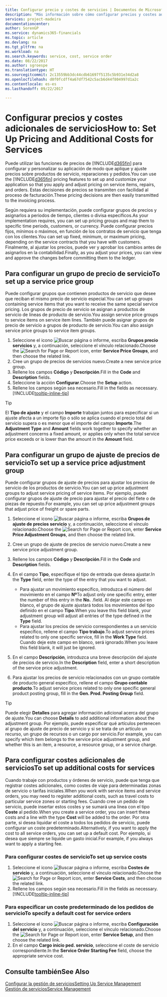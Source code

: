```yaml
---
title: Configurar precio y costes de servicios | Documentos de Microsoft
description: "Más información sobre cómo configurar precios y costes adicionales de servicios."
services: project-madeira
documentationcenter: 
author: SorenGP
ms.service: dynamics365-financials
ms.topic: article
ms.devlang: na
ms.tgt_pltfrm: na
ms.workload: na
ms.search.keywords: service, cost, service order
ms.date: 08/22/2017
ms.author: sgroespe
ms.translationtype: HT
ms.sourcegitcommit: 2c13559bb3dc44cdb61697f5135c5b931e34d2a8
ms.openlocfilehash: d0f0fcdff4a67df7542c5acb6d44f804997d1a2c
ms.contentlocale: es-es
ms.lasthandoff: 09/22/2017

---
```


# <a name="how-to-set-up-pricing-and-additional-costs-for-services"></a><span data-ttu-id="08070-103">Configurar precios y costes adicionales de servicios</span><span class="sxs-lookup"><span data-stu-id="08070-103">How to: Set Up Pricing and Additional Costs for Services</span></span>
<span data-ttu-id="08070-104">Puede utilizar las funciones de precios de [!INCLUDE[d365fin](includes/d365fin_md.md)] para configurar y personalizar su aplicación de modo que aplique y ajuste precios sobre productos de servicio, reparaciones y pedidos.</span><span class="sxs-lookup"><span data-stu-id="08070-104">You can use the [!INCLUDE[d365fin](includes/d365fin_md.md)] pricing features to set up and customize your application so that you apply and adjust pricing on service items, repairs, and orders.</span></span> <span data-ttu-id="08070-105">Estas decisiones de precios se transmiten con facilidad al proceso de facturación.</span><span class="sxs-lookup"><span data-stu-id="08070-105">These pricing decisions are then easily transmitted to the invoicing process.</span></span>  
  
<span data-ttu-id="08070-106">Según requiera su implementación, puede configurar grupos de precios y asignarlos a periodos de tiempo, clientes o divisa específicos.</span><span class="sxs-lookup"><span data-stu-id="08070-106">As your implementation requires, you can set up pricing groups and map them to specific time periods, customers, or currency.</span></span> <span data-ttu-id="08070-107">Puede configurar precios fijos, mínimos o máximos, en función de los contratos de servicio que tenga con los clientes.</span><span class="sxs-lookup"><span data-stu-id="08070-107">You can set up fixed, minimum, or maximum pricing, depending on the service contracts that you have with customers.</span></span> <span data-ttu-id="08070-108">Finalmente, al ajustar los precios, puede ver y aprobar los cambios antes de asignarlos en la contabilidad.</span><span class="sxs-lookup"><span data-stu-id="08070-108">Finally, as you adjust your prices, you can view and approve the changes before committing them to the ledger.</span></span>  

## <a name="to-set-up-a-service-price-group"></a><span data-ttu-id="08070-109">Para configurar un grupo de precio de servicio</span><span class="sxs-lookup"><span data-stu-id="08070-109">To set up a service price group</span></span>
<span data-ttu-id="08070-110">Puede configurar grupos que contienen productos de servicio que desee que reciban el mismo precio de servicio especial.</span><span class="sxs-lookup"><span data-stu-id="08070-110">You can set up groups containing service items that you want to receive the same special service pricing.</span></span> <span data-ttu-id="08070-111">Los grupos de precio de servicio se asignan a productos de servicio de líneas de producto de servicio.</span><span class="sxs-lookup"><span data-stu-id="08070-111">You assign service price groups to service items on service item lines.</span></span> <span data-ttu-id="08070-112">También puede asignar grupos de precio de servicio a grupos de producto de servicio.</span><span class="sxs-lookup"><span data-stu-id="08070-112">You can also assign service price groups to service item groups.</span></span>  

1. <span data-ttu-id="08070-113">Seleccione el icono ![Buscar página o informe](media/ui-search/search_small.png "icono Buscar página o informe"), escriba **Grupos precio servicios** y, a continuación, seleccione el vínculo relacionado.</span><span class="sxs-lookup"><span data-stu-id="08070-113">Choose the ![Search for Page or Report](media/ui-search/search_small.png "Search for Page or Report icon") icon, enter **Service Price Groups**, and then choose the related link.</span></span>  
2. <span data-ttu-id="08070-114">Cree un grupo de precios de servicios nuevo.</span><span class="sxs-lookup"><span data-stu-id="08070-114">Create a new service price group.</span></span>  
3. <span data-ttu-id="08070-115">Rellene los campos **Código** y **Descripción**.</span><span class="sxs-lookup"><span data-stu-id="08070-115">Fill in the **Code** and **Description** fields.</span></span>  
4. <span data-ttu-id="08070-116">Seleccione la acción **Configurar**.</span><span class="sxs-lookup"><span data-stu-id="08070-116">Choose the **Setup** action.</span></span>  
2. <span data-ttu-id="08070-117">Rellene los campos según sea necesario.</span><span class="sxs-lookup"><span data-stu-id="08070-117">Fill in the fields as necessary.</span></span> [!INCLUDE[tooltip-inline-tip](includes/tooltip-inline-tip_md.md)]  

 > [!Tip]
 > <span data-ttu-id="08070-118">El **Tipo de ajuste** y el campo **Importe** trabajan juntos para especificar si un ajuste afecta a un importe fijo o sólo se aplica cuando el precio total del servicio supera o es menor que el importe del campo **Importe**.</span><span class="sxs-lookup"><span data-stu-id="08070-118">The **Adjustment Type** and **Amount** fields work together to specify whether an adjustment concerns a fixed amount, or applies only when the total service price exceeds or is lower than the amount in the **Amount** field.</span></span>  

## <a name="to-set-up-a-service-price-adjustment-group"></a><span data-ttu-id="08070-119">Para configurar un grupo de ajuste de precios de servicio</span><span class="sxs-lookup"><span data-stu-id="08070-119">To set up a service price adjustment group</span></span>  
<span data-ttu-id="08070-120">Puede configurar grupos de ajuste de precios para ajustar los precios de servicio de los productos de servicio.</span><span class="sxs-lookup"><span data-stu-id="08070-120">You can set up price adjustment groups to adjust service pricing of service items.</span></span> <span data-ttu-id="08070-121">Por ejemplo, puede configurar grupos de ajuste de precio para ajustar el precio del flete o de piezas de repuesto.</span><span class="sxs-lookup"><span data-stu-id="08070-121">For example, you can set up price adjustment groups that adjust price of freight or spare parts.</span></span>  
  
1. <span data-ttu-id="08070-122">Seleccione el icono ![Buscar página o informe](media/ui-search/search_small.png "icono Buscar página o informe"), escriba **Grupos de ajuste de precios servicio** y, a continuación, seleccione el vínculo relacionado.</span><span class="sxs-lookup"><span data-stu-id="08070-122">Choose the ![Search for Page or Report](media/ui-search/search_small.png "Search for Page or Report icon") icon, enter **Service Price Adjustment Groups**, and then choose the related link.</span></span>  
2. <span data-ttu-id="08070-123">Cree un grupo de ajuste de precios de servicio nuevo.</span><span class="sxs-lookup"><span data-stu-id="08070-123">Create a new service price adjustment group.</span></span>  
3. <span data-ttu-id="08070-124">Rellene los campos **Código** y **Descripción**.</span><span class="sxs-lookup"><span data-stu-id="08070-124">Fill in the **Code** and **Description** fields.</span></span>  
4. <span data-ttu-id="08070-125">En el campo **Tipo**, especifique el tipo de entrada que desea ajustar.</span><span class="sxs-lookup"><span data-stu-id="08070-125">In the **Type** field, enter the type of the entry that you want to adjust.</span></span>  
  
    * <span data-ttu-id="08070-126">Para ajustar un movimiento específico, introduzca el número del movimiento en el campo **Nº**</span><span class="sxs-lookup"><span data-stu-id="08070-126">To adjust only one specific entry, enter the number of this entry in the **No.**</span></span> <span data-ttu-id="08070-127">.</span><span class="sxs-lookup"><span data-stu-id="08070-127">field.</span></span> <span data-ttu-id="08070-128">Al dejar este campo en blanco, el grupo de ajuste ajustará todos los movimientos del tipo definido en el campo **Tipo**.</span><span class="sxs-lookup"><span data-stu-id="08070-128">When you leave this field blank, your adjustment group will adjust all entries of the type defined in the **Type** field.</span></span>  
    * <span data-ttu-id="08070-129">Para ajustar los precios de servicio correspondientes a un servicio específico, rellene el campo **Tipo trabajo**.</span><span class="sxs-lookup"><span data-stu-id="08070-129">To adjust service prices related to only one specific service, fill in the **Work Type** field.</span></span> <span data-ttu-id="08070-130">Cuando deje este campo en blanco, será ignorado.</span><span class="sxs-lookup"><span data-stu-id="08070-130">When you leave this field blank, it will just be ignored.</span></span>  
  
5. <span data-ttu-id="08070-131">En el campo **Descripción**, introduzca una breve descripción del ajuste de precios de servicio.</span><span class="sxs-lookup"><span data-stu-id="08070-131">In the **Description** field, enter a short description of the service price adjustment.</span></span>  
6. <span data-ttu-id="08070-132">Para ajustar los precios de servicio relacionados con un grupo contable de producto general específico, rellene el campo **Grupo contable producto**.</span><span class="sxs-lookup"><span data-stu-id="08070-132">To adjust service prices related to only one specific general product posting group, fill in the **Gen. Prod. Posting Group** field.</span></span>

> [!Tip]
> <span data-ttu-id="08070-133">Puede elegir **Detalles** para agregar información adicional acerca del grupo de ajuste.</span><span class="sxs-lookup"><span data-stu-id="08070-133">You can choose **Details** to add additional information about the adjustment group.</span></span> <span data-ttu-id="08070-134">Por ejemplo, puede especificar qué artículos pertenecen al grupo de ajuste de precio de servicio y si se trata de un artículo un recurso, un grupo de recursos o un cargo por servicio.</span><span class="sxs-lookup"><span data-stu-id="08070-134">For example, you can specify which item belongs to the service price adjustment group, and whether this is an item, a resource, a resource group, or a service charge.</span></span>  

## <a name="to-set-up-additional-costs-for-services"></a><span data-ttu-id="08070-135">Para configurar costes adicionales de servicios</span><span class="sxs-lookup"><span data-stu-id="08070-135">To set up additional costs for services</span></span>
<span data-ttu-id="08070-136">Cuando trabaje con productos y órdenes de servicio, puede que tenga que registrar costes adicionales, como costes de viaje para determinadas zonas de servicio o tarifas iniciales.</span><span class="sxs-lookup"><span data-stu-id="08070-136">When you work with service items and service orders, you may need to register additional costs, such as travel costs to particular service zones or starting fees.</span></span> <span data-ttu-id="08070-137">Cuando cree un pedido de servicio, puede insertar estos costes y se sumará una línea con el tipo **Coste** al pedido.</span><span class="sxs-lookup"><span data-stu-id="08070-137">When you create a service order, you can insert these costs and a line with the type **Cost** will be added to the order.</span></span> <span data-ttu-id="08070-138">Por otra parte, si desea liquidar el coste a todos los pedidos de servicio, puede configurar un coste predeterminado.</span><span class="sxs-lookup"><span data-stu-id="08070-138">Alternatively, if you want to apply the cost to all service orders, you can set up a default cost.</span></span> <span data-ttu-id="08070-139">Por ejemplo, si desea que siempre se liquide un gasto inicial.</span><span class="sxs-lookup"><span data-stu-id="08070-139">For example, if you always want to apply a starting fee.</span></span>
  
### <a name="to-set-up-service-costs"></a><span data-ttu-id="08070-140">Para configurar costes de servicio</span><span class="sxs-lookup"><span data-stu-id="08070-140">To set up service costs</span></span>
1. <span data-ttu-id="08070-141">Seleccione el icono ![Buscar página o informe](media/ui-search/search_small.png "icono Buscar página o informe"), escriba **Costes de servicio** y, a continuación, seleccione el vínculo relacionado.</span><span class="sxs-lookup"><span data-stu-id="08070-141">Choose the ![Search for Page or Report](media/ui-search/search_small.png "Search for Page or Report icon") icon, enter **Service Costs**, and then choose the related link.</span></span> 
2. <span data-ttu-id="08070-142">Rellene los campos según sea necesario.</span><span class="sxs-lookup"><span data-stu-id="08070-142">Fill in the fields as necessary.</span></span> [!INCLUDE[tooltip-inline-tip](includes/tooltip-inline-tip_md.md)]  

### <a name="to-specify-a-default-cost-for-service-orders"></a><span data-ttu-id="08070-143">Para especificar un coste predeterminado de los pedidos de servicio</span><span class="sxs-lookup"><span data-stu-id="08070-143">To specify a default cost for service orders</span></span>
1. <span data-ttu-id="08070-144">Seleccione el icono ![Buscar página o informe](media/ui-search/search_small.png "icono Buscar página o informe"), escriba **Configuración del servicio** y, a continuación, seleccione el vínculo relacionado.</span><span class="sxs-lookup"><span data-stu-id="08070-144">Choose the ![Search for Page or Report](media/ui-search/search_small.png "Search for Page or Report icon") icon, enter **Service Setup**, and then choose the related link.</span></span> 
2. <span data-ttu-id="08070-145">En el campo **Cargo inicio ped. servicio**, seleccione el coste de servicio correspondiente.</span><span class="sxs-lookup"><span data-stu-id="08070-145">In the **Service Order Starting Fee** field, choose the appropriate service cost.</span></span>

## <a name="see-also"></a><span data-ttu-id="08070-146">Consulte también</span><span class="sxs-lookup"><span data-stu-id="08070-146">See Also</span></span>
[<span data-ttu-id="08070-147">Configurar la gestión de servicios</span><span class="sxs-lookup"><span data-stu-id="08070-147">Setting Up Service Management</span></span>](service-setup-service.md)  
[<span data-ttu-id="08070-148">Gestión de servicios</span><span class="sxs-lookup"><span data-stu-id="08070-148">Service Management</span></span>](service-service.md)  

